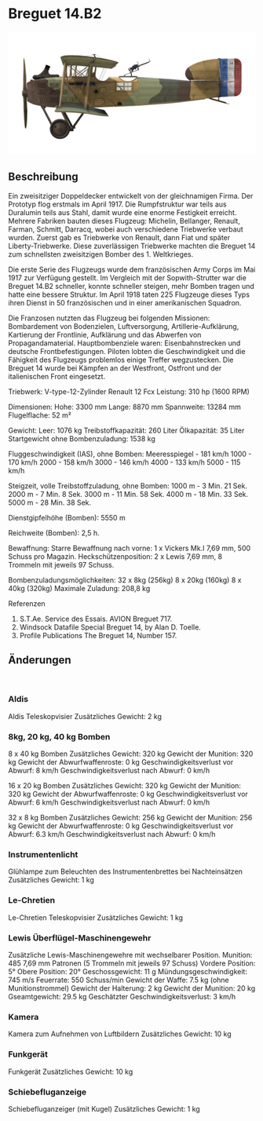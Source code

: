 # Breguet 14.B2

![breguet14](../images/breguet14.png)

## Beschreibung

Ein zweisitziger Doppeldecker entwickelt von der gleichnamigen Firma. Der Prototyp flog erstmals im April 1917. Die Rumpfstruktur war teils aus Duralumin teils aus Stahl, damit wurde eine  enorme Festigkeit erreicht. Mehrere Fabriken bauten dieses Flugzeug: Michelin, Bellanger, Renault, Farman, Schmitt, Darracq, wobei auch verschiedene Triebwerke verbaut wurden. Zuerst gab es Triebwerke von Renault, dann Fiat und später Liberty-Triebwerke. Diese zuverlässigen Triebwerke machten die Breguet 14 zum schnellsten zweisitzigen Bomber des 1. Weltkrieges.

Die erste Serie des Flugzeugs wurde dem französischen Army Corps im Mai 1917 zur Verfügung gestellt. Im Vergleich mit der Sopwith-Strutter war die Breguet 14.B2 schneller, konnte schneller steigen, mehr Bomben tragen und hatte eine bessere Struktur. Im April 1918 taten 225 Flugzeuge dieses Typs ihren Dienst in 50 französischen und in einer amerikanischen Squadron.

Die Franzosen nutzten das Flugzeug bei folgenden Missionen: Bombardement von Bodenzielen, Luftversorgung, Artillerie-Aufklärung, Kartierung der Frontlinie, Aufklärung und das Abwerfen von Propagandamaterial. Hauptbombenziele waren: Eisenbahnstrecken und deutsche Frontbefestigungen. Piloten lobten die Geschwindigkeit und die Fähigkeit des Flugzeugs problemlos einige Treffer wegzustecken. Die Breguet 14 wurde bei Kämpfen an der Westfront, Ostfront und der italienischen Front eingesetzt.


Triebwerk: V-type-12-Zylinder Renault 12 Fcx
Leistung: 310 hp (1600 RPM)

Dimensionen:
Hohe: 3300 mm
Lange: 8870 mm
Spannweite: 13284 mm
Flugelflache: 52 m²

Gewicht:
Leer: 1076 kg
Treibstoffkapazität: 260 Liter
Ölkapazität: 35 Liter
Startgewicht ohne Bombenzuladung: 1538 kg

Fluggeschwindigkeit (IAS), ohne Bomben:
Meeresspiegel - 181 km/h
1000 - 170 km/h
2000 - 158 km/h
3000 - 146 km/h
4000 - 133 km/h
5000 - 115 km/h

Steigzeit, volle Treibstoffzuladung, ohne Bomben:
1000 m -  3 Min. 21 Sek.
2000 m -  7 Min. 8 Sek.
3000 m - 11 Min. 58 Sek.
4000 m - 18 Min. 33 Sek.
5000 m - 28 Min. 38 Sek.

Dienstgipfelhöhe (Bomben): 5550 m

Reichweite (Bomben): 2,5 h.

Bewaffnung:
Starre Bewaffnung nach vorne: 1 x Vickers Mk.I 7,69 mm, 500 Schuss pro Magazin.
Heckschützenposition: 2 x Lewis 7,69 mm, 8 Trommeln mit jeweils 97 Schuss.

Bombenzuladungsmöglichkeiten:
32 x 8kg (256kg)
8 x 20kg (160kg)
8 x 40kg (320kg)
Maximale Zuladung: 208,8 kg

Referenzen
1) S.T.Ae. Service des Essais. AVION Breguet 717.
2) Windsock Datafile Special Breguet 14, by Alan D. Toelle.
3) Profile Publications The Breguet 14, Number 157.

## Änderungen
﻿

### Aldis

Aldis Teleskopvisier
Zusätzliches Gewicht: 2 kg
﻿

###  8kg, 20 kg, 40 kg Bomben

8 x 40 kg Bomben
Zusätzliches Gewicht: 320 kg
Gewicht der Munition: 320 kg
Gewicht der Abwurfwaffenroste: 0 kg
Geschwindigkeitsverlust vor Abwurf: 8 km/h
Geschwindigkeitsverlust nach Abwurf: 0 km/h

16 x 20 kg Bomben
Zusätzliches Gewicht: 320 kg
Gewicht der Munition: 320 kg
Gewicht der Abwurfwaffenroste: 0 kg
Geschwindigkeitsverlust vor Abwurf: 6 km/h
Geschwindigkeitsverlust nach Abwurf: 0 km/h

32 x 8 kg Bomben
Zusätzliches Gewicht: 256 kg
Gewicht der Munition: 256 kg
Gewicht der Abwurfwaffenroste: 0 kg
Geschwindigkeitsverlust vor Abwurf: 6.3 km/h
Geschwindigkeitsverlust nach Abwurf: 0 km/h﻿

### Instrumentenlicht

Glühlampe zum Beleuchten des Instrumentenbrettes bei Nachteinsätzen
Zusätzliches Gewicht: 1 kg
﻿

### Le-Chretien

Le-Chretien Teleskopvisier
Zusätzliches Gewicht: 1 kg
﻿

### Lewis Überflügel-Maschinengewehr

Zusätzliche Lewis-Maschinengewehre mit wechselbarer Position.
Munition: 485 7,69 mm Patronen (5 Trommeln mit jeweils 97 Schuss)
Vordere Position: 5°
Obere Position: 20°
Geschossgewicht: 11 g
Mündungsgeschwindigkeit: 745 m/s
Feuerrate: 550 Schuss/min
Gewicht der Waffe: 7.5 kg (ohne Munitionstrommel)
Gewicht der Halterung: 2 kg
Gewicht der Munition: 20 kg
Gseamtgewicht: 29.5 kg
Geschätzter Geschwindigkeitsverlust: 3 km/h
﻿

### Kamera

Kamera zum Aufnehmen von Luftbildern
Zusätzliches Gewicht: 10 kg﻿

### Funkgerät

Funkgerät
Zusätzliches Gewicht: 10 kg﻿

### Schiebefluganzeige

Schiebefluganzeiger (mit Kugel)
Zusätzliches Gewicht: 1 kg
